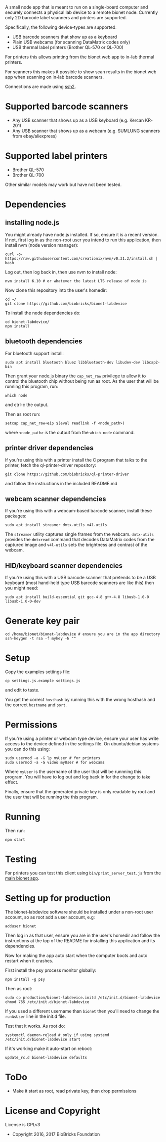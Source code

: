 
A small node app that is meant to run on a single-board computer and securely connects a physical lab device to a remote bionet node. Currently only 2D barcode label scanners and printers are supported.

Specifically, the following device-types are supported:

* USB barcode scanners that show up as a keyboard
* Plain USB webcams (for scanning DataMatrix codes only)
* USB thermal label printers (Brother QL-570 or QL-700)

For printers this allows printing from the bionet web app to in-lab thermal printers. 

For scanners this makes it possible to show scan results in the bionet web app when scanning on in-lab barcode scanners.

Connections are made using [ssh2](https://github.com/mscdex/ssh2).

# Supported barcode scanners

* Any USB scanner that shows up as a USB keyboard (e.g. Kercan KR-201)
* Any USB scanner that shows up as a webcam (e.g. SUMLUNG scanners from ebay/aliexpress)

# Supported label printers

* Brother QL-570
* Brother QL-700

Other similar models may work but have not been tested.

# Dependencies

## installing node.js

You might already have node.js installed. If so, ensure it is a recent version. If not, first log in as the non-root user you intend to run this application, then install nvm (node version manager):

```
curl -o- https://raw.githubusercontent.com/creationix/nvm/v0.31.2/install.sh | bash
```

Log out, then log back in, then use nvm to install node:

```
nvm install 6.10 # or whatever the latest LTS release of node is
```

Now clone this repository into the user's homedir:

```
cd ~/
git clone https://github.com/biobricks/bionet-labdevice
```

To install the node dependencies do:

```
cd bionet-labdevice/
npm install
```

## bluetooth dependencies

For bluetooth support install:

```
sudo apt install bluetooth bluez libbluetooth-dev libudev-dev libcap2-bin
```

Then grant your node.js binary the `cap_net_raw` privilege to allow it to control the bluetooth chip without being run as root. As the user that will be running this program, run:

```
which node
```

and ctrl-c the output.

Then as root run:

```
setcap cap_net_raw+eip $(eval readlink -f <node_path>)
```

where `<node_path>` is the output from the `which node` command.

## printer driver dependencies

If you're using this with a printer install the C program that talks to the printer, fetch the ql-printer-driver repository:

```
git clone https://github.com/biobricks/ql-printer-driver
```

and follow the instructions in the included README.md

## webcam scanner dependencies

If you're using this with a webcam-based barcode scanner, install these packages:

```
sudo apt install streamer dmtx-utils v4l-utils
```

The `streamer` utility captures single frames from the webcam. `dmtx-utils` provides the `dmtxread` command that decodes DataMatrix codes from the captured image and `v4l-utils` sets the brightness and contrast of the webcam.

## HID/keyboard scanner dependencies

If you're using this with a USB barcode scanner that pretends to be a USB keyboard (most hand-held type USB barcode scanners are like this) then you might need:

```
sudo apt install build-essential git gcc-4.8 g++-4.8 libusb-1.0-0 libusb-1.0-0-dev
```

# Generate key pair

```
cd /home/bionet/bionet-labdevice # ensure you are in the app directory
ssh-keygen -t rsa -f mykey -N ""
```

# Setup

Copy the examples settings file:

```
cp settings.js.example settings.js
```

and edit to taste. 

You get the correct `hosthash` by running this with the wrong hosthash and the correct `hostname` and `port`.

# Permissions

If you're using a printer or webcam type device, ensure your user has write access to the device defined in the settings file. On ubuntu/debian systems you can do this using:

```
sudo usermod -a -G lp myUser # for printers
sudo usermod -a -G video myUser # for webcams
```

Where `myUser` is the username of the user that will be runnning this program. You will have to log out and log back in for the change to take effect.

Finally, ensure that the generated private key is only readable by root and the user that will be running the this program.

# Running

Then run:

```
npm start
```

# Testing

For printers you can test this client using `bin/print_server_test.js` from the [main bionet app](https://github.com/biobricks/bionet). 

# Setting up for production

The bionet-labdevice software should be installed under a non-root user account, so as root add a user account, e.g:

```
adduser bionet
```

Then log in as that user, ensure you are in the user's homedir and follow the instructions at the top of the README for installing this application and its dependencies. 

Now for making the app auto start when the computer boots and auto restart when it crashes.

First install the psy process monitor globally:

```
npm install -g psy
```

Then as root:

```
sudo cp production/bionet-labdevice.initd /etc/init.d/bionet-labdevice
chmod 755 /etc/init.d/bionet-labdevice
```

If you used a different username than `bionet` then you'll need to change the `runAsUser` line in the init.d file.

Test that it works. As root do:

```
systemctl daemon-reload # only if using systemd
/etc/init.d/bionet-labdevice start
```

If it's working make it auto-start on reboot:

```
update_rc.d bionet-labdevice defaults
```

# ToDo

* Make it start as root, read private key, then drop permissions

# License and Copyright

License is GPLv3

* Copyright 2016, 2017 BioBricks Foundation 

